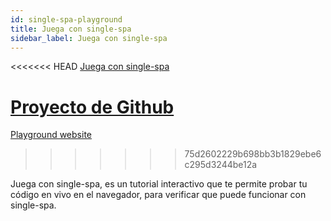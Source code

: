 ```yaml
---
id: single-spa-playground
title: Juega con single-spa
sidebar_label: Juega con single-spa
---
```


<<<<<<< HEAD
[Juega con single-spa](http://single-spa-playground.org)

[Proyecto de Github](https://github.com/single-spa/single-spa-playground)
=======
[Playground website](http://single-spa-playground.org)
>>>>>>> 75d2602229b698bb3b1829ebe6c295d3244be12a

Juega con single-spa, es un tutorial interactivo que te permite probar tu código en vivo en el navegador, para verificar que puede funcionar con single-spa.
